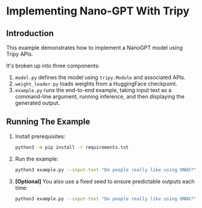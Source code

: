 # Implementing Nano-GPT With Tripy

## Introduction

This example demonstrates how to implement a NanoGPT model using Tripy APIs.

It's broken up into three components:

1. `model.py` defines the model using `tripy.Module` and associated APIs.
2. `weight_loader.py` loads weights from a HuggingFace checkpoint.
3. `example.py` runs the end-to-end example, taking input text as a command-line argument,
        running inference, and then displaying the generated output.


## Running The Example

1. Install prerequisites:

    ```bash
    python3 -m pip install -r requirements.txt
    ```

2. Run the example:

    ```bash
    python3 example.py --input-text "Do people really like using ONNX?"
    ```

3. **[Optional]** You also use a fixed seed to ensure predictable outputs each time:

    ```bash
    python3 example.py --input-text "Do people really like using ONNX?" --seed=1
    ```

    <!-- Tripy Test: EXPECTED_STDOUT Start -->
    <!--
    ```
    Loading weights from pretrained model: 'gpt2'
    Do people really like using ONNX?

    This is something that I felt I could
    ```
     -->
    <!-- Tripy Test: EXPECTED_STDOUT End -->

